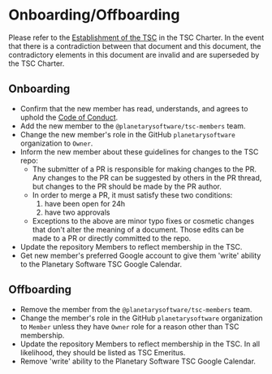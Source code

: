 # Onboarding/Offboarding

Please refer to the
[Establishment of the TSC](https://github.com/planetarysoftware/TSC/blob/master/TSC-Charter.md#section-4-establishment-of-the-tsc)
in the TSC Charter. In the event that there is a contradiction between that
document and this document, the contradictory elements in this document are
invalid and are superseded by the TSC Charter.

## Onboarding

* Confirm that the new member has read, understands, and agrees to uphold the
  [Code of Conduct](https://usgs-astrogeology.github.io/code/).
* Add the new member to the `@planetarysoftware/tsc-members` team.
* Change the new member's role in the GitHub `planetarysoftware` organization to `Owner`.
* Inform the new member about these guidelines for changes to the TSC repo:
  - The submitter of a PR is responsible for making changes to the PR.  Any changes to the PR can be suggested by others in the PR thread, but changes to the PR should be made by the PR author.
  - In order to merge a PR, it must satisfy these two conditions: 
    1. have been open for 24h
    2. have two approvals
  - Exceptions to the above are minor typo fixes or cosmetic changes that don't alter the meaning of a document.  Those edits can be made to a PR or directly committed to the repo.
* Update the repository Members to reflect membership in the TSC.
* Get new member's preferred Google account to give them 'write' ability to the Planetary Software TSC Google Calendar.

## Offboarding

* Remove the member from the `@planetarysoftware/tsc-members` team.
* Change the member's role in the GitHub `planetarysoftware` organization to `Member`
  unless they have `Owner` role for a reason other than TSC membership.
* Update the repository Members to reflect membership in the TSC.
  In all likelihood, they should be listed as TSC Emeritus.
* Remove 'write' ability to the Planetary Software TSC Google Calendar.
